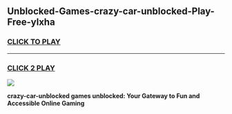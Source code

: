 
## Unblocked-Games-crazy-car-unblocked-Play-Free-ylxha
<h3>
<a href="https://premium76.site?title=crazy-car-unblocked&ref=23A">CLICK TO PLAY</a></h3>
<hr>

<h3>
<a href="https://premium76.site?title=crazy-car-unblocked&ref=23A">CLICK 2 PLAY</a>
  
</h3>

<a href="https://premium76.site?title=crazy-car-unblocked&ref=23A"><img src="https://clearcache.store/games.png"></a>


**crazy-car-unblocked games unblocked: Your Gateway to Fun and Accessible Online Gaming**
